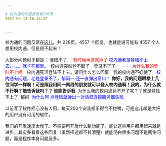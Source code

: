```yaml
---

# 校内通的问题反馈有228页
2007-09-13 16:45:57


---
```



校内通的问题反馈在<a target=_blank target="_blank" href="http://group.xiaonei.com/GetThread.do?curpage=227&amp;id=300926698&amp;parentpage=0&amp;tribeId=200043321">这儿</a>，共 228页，4557 个回复，也就是说可能有 4557 个人想用校内通，但是用不起来！<br />
<br />
大部分问题似乎都是： 登陆不了...&nbsp; <span style="color: rgb(255, 0, 0);">有时候半道就掉了 </span><span style="color: rgb(0, 0, 255);">校内通老是登陆不上去，。。。。就卡在那里。</span>　校内通突然登不起了　登录不了了··········　为<span style="color: rgb(255, 0, 0);">什么我的登陆不上呢</span>　校内通死活登陆不上去，请问什么怎么回事　我的校内通不好使了　<span style="color: rgb(0, 0, 255);">校内通有问题，老是登录不了，郁闷~~还一直弹出窗口！</span> <span style="font-weight: bold;">你好，我的问题跟楼上几位同学一样啊！可是跟我用同一网线的朋友就可以登入校内通啊！我的，为什么就不行啊？能告诉我吗？？ 谁能告诉我</span>&nbsp; 为什么我的校内通达不开了呢？？就是登陆不上了&nbsp; 郁闷&nbsp; <span style="color: rgb(0, 0, 255);">为什么阿 点登陆就弹出一对话框连接服务器失败</span><br />
<br />
以前写了软件担心没有人用，每天200个安装都乐得合不拢嘴，可是这儿却是大把的用户没有可用的软件。<br />
<br />
我们的开发速度太慢了。不需要再开发什么新功能了，能让这些用户都用起来就是进步。其实多看看这些回复（虽然描述都不甚清楚）就能明白很多问题不是网络问题，而是程序本身问题居多。<br />
<br />
<br />
